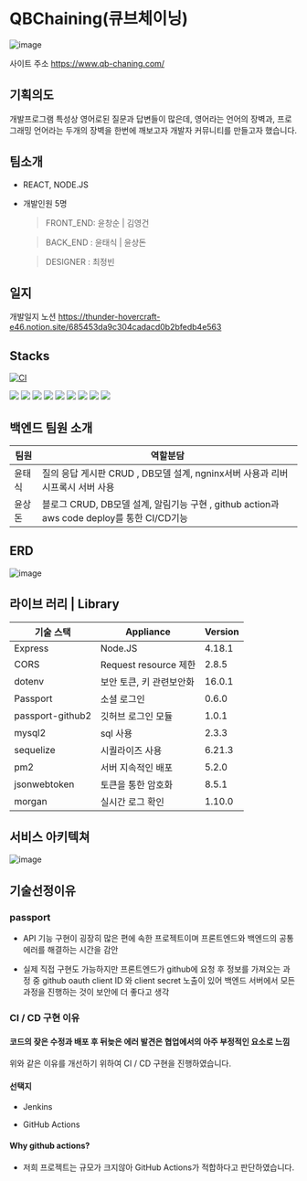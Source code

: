 # QBChaining(큐브체이닝)

![image](https://user-images.githubusercontent.com/107670953/192535804-96eddfd1-0fda-4a4f-8aaf-e68210e2fde1.png)

사이트 주소 <https://www.qb-chaning.com/>

## 기획의도

개발프로그램 특성상 영어로된 질문과 답변들이 많은데, 영어라는 언어의 장벽과, 프로그래밍 언어라는 두개의 장벽을 한번에 깨보고자 개발자 커뮤니티를 만들고자 했습니다.

## 팀소개

- REACT, NODE.JS
- 개발인원 5명

  > FRONT_END: 윤창순 | 김영건

  > BACK_END : 윤태식 | 윤상돈

  > DESIGNER : 최정빈

## 일지

개발일지 노션 <https://thunder-hovercraft-e46.notion.site/685453da9c304cadacd0b2bfedb4e563>

## Stacks

[![CI](https://github.com/QBChaining/QBChaining-BE/actions/workflows/deploy.yml/badge.svg)](https://github.com/QBChaining/QBChaining-BE/actions/workflows/deploy.yml)

<div float: left; >
    <img src="https://img.shields.io/badge/NODE.JS-339933?style=flat&logo=node.js&logoColor=white">
    <img src="https://img.shields.io/badge/-EXPRESS-007ACC?style=flat&logo=EXPRESS&logoColor=white"/>
    <img src="https://img.shields.io/badge/MySQL-4479A1?style=flat&logo=MySQL&logoColor=white">
    <img src="https://img.shields.io/badge/Passport-34E27A?style=flat&logo=Passport&logoColor=white">
    <img src="https://img.shields.io/badge/.ENV-ECD53F?style=flat&logo=dotenv&logoColor=white">
    <img src="https://img.shields.io/badge/redis-DC382D?style=flat&logo=redis&logoColor=white">
    <img src="https://img.shields.io/badge/Nginx-009639?style=flat&logo=nginx&logoColor=white">
    <img src="https://img.shields.io/badge/Github Action-2088FF?style=flat&logo=GitHub Actions&logoColor=white">
    <img src="https://img.shields.io/badge/Sequelize-52B0E7?style=flat&logo=sequelize&logoColor=white">

</div>

## 백엔드 팀원 소개

| 팀원   | 역할분담                                                                                   |
| ------ | ------------------------------------------------------------------------------------------ |
| 윤태식 | 질의 응답 게시판 CRUD , DB모델 설계, ngninx서버 사용과 리버시프록시 서버 사용                              |
| 윤상돈 | 블로그 CRUD, DB모델 설계, 알림기능 구현 , github action과 aws code deploy를 통한 CI/CD기능 |

## ERD

![image](https://user-images.githubusercontent.com/107670953/192533007-182dcb4c-9e49-4abc-b111-c461858399e1.png)

## 라이브 러리 | Library

| 기술 스택        | Appliance                | Version |
| ---------------- | ------------------------ | ------- |
| Express          | Node.JS                  | 4.18.1  |
| CORS             | Request resource 제한    | 2.8.5   |
| dotenv           | 보안 토큰, 키 관련보안화 | 16.0.1  |
| Passport         | 소셜 로그인              | 0.6.0   |
| passport-github2 | 깃허브 로그인 모듈       | 1.0.1   |
| mysql2           | sql 사용                 | 2.3.3   |
| sequelize        | 시퀄라이즈 사용          | 6.21.3  |
| pm2              | 서버 지속적인 배포       | 5.2.0   |
| jsonwebtoken     | 토큰을 통한 암호화       | 8.5.1   |
| morgan           | 실시간 로그 확인         | 1.10.0  |

## 서비스 아키텍쳐

![image](https://user-images.githubusercontent.com/107670953/192524998-35de8648-f82c-431d-b142-1bc0f4c2734d.png)

## 기술선정이유

### passport

- API 기능 구현이 굉장히 많은 편에 속한 프로젝트이며 프론트엔드와 백엔드의 공통 에러를 해결하는 시간을 감안

- 실제 직접 구현도 가능하지만 프론트엔드가 github에 요청 후 정보를 가져오는 과정 중 github oauth client ID 와 client secret 노출이 있어 백엔드 서버에서 모든 과정을 진행하는 것이 보안에 더 좋다고 생각

### CI / CD 구현 이유

#### 코드의 잦은 수정과 배포 후 뒤늦은 에러 발견은 협업에서의 아주 부정적인 요소로 느낌

위와 같은 이유를 개선하기 위하여 CI / CD 구현을 진행하였습니다.

#### 선택지

- Jenkins

- GitHub Actions

#### Why github actions?

- 저희 프로젝트는 규모가 크지않아 GitHub Actions가 적합하다고 판단하였습니다.

